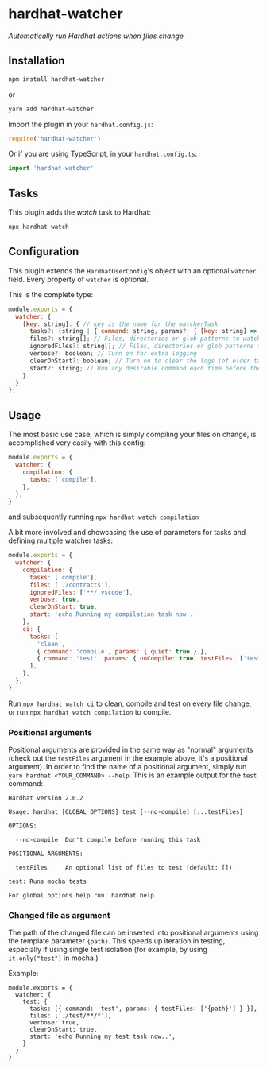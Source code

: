 # hardhat-watcher

_Automatically run Hardhat actions when files change_

## Installation

```bash
npm install hardhat-watcher
```

or

```bash
yarn add hardhat-watcher
```

Import the plugin in your `hardhat.config.js`:

```js
require('hardhat-watcher')
```

Or if you are using TypeScript, in your `hardhat.config.ts`:

```ts
import 'hardhat-watcher'
```

## Tasks

This plugin adds the _watch_ task to Hardhat:

```bash
npx hardhat watch
```

## Configuration

This plugin extends the `HardhatUserConfig`'s object with an optional
`watcher` field. Every property of `watcher` is optional.

This is the complete type:

```js
module.exports = {
  watcher: {
    [key: string]: { // key is the name for the watcherTask
      tasks?: (string | { command: string, params?: { [key: string] => any } })[]; // Every task of the hardhat runtime is supported (including other plugins!)
      files?: string[]; // Files, directories or glob patterns to watch for changes. (defaults to `[config.paths.sources]`, which itself defaults to the `contracts` dir)
      ignoredFiles?: string[]; // Files, directories or glob patterns that should *not* be watched.
      verbose?: boolean; // Turn on for extra logging
      clearOnStart?: boolean; // Turn on to clear the logs (of older task runs) each time before running the task
      start?: string; // Run any desirable command each time before the task runs
    }
  }
};
```

## Usage

The most basic use case, which is simply compiling your files on change, is accomplished very easily with this config:

```js
module.exports = {
  watcher: {
    compilation: {
      tasks: ['compile'],
    },
  },
}
```

and subsequently running `npx hardhat watch compilation`

A bit more involved and showcasing the use of parameters for tasks and defining multiple watcher tasks:

```js
module.exports = {
  watcher: {
    compilation: {
      tasks: ['compile'],
      files: ['./contracts'],
      ignoredFiles: ['**/.vscode'],
      verbose: true,
      clearOnStart: true,
      start: 'echo Running my compilation task now..'
    },
    ci: {
      tasks: [
        'clean',
        { command: 'compile', params: { quiet: true } },
        { command: 'test', params: { noCompile: true, testFiles: ['testfile.ts'] } },
      ],
    },
  },
}
```

Run `npx hardhat watch ci` to clean, compile and test on every file change, or run `npx hardhat watch compilation` to compile.

### Positional arguments

Positional arguments are provided in the same way as "normal" arguments (check out the `testFiles` argument in the example above, it's a positional argument).
In order to find the name of a positional argument, simply run `yarn hardhat <YOUR_COMMAND> --help`.
This is an example output for the `test` command:

```
Hardhat version 2.0.2

Usage: hardhat [GLOBAL OPTIONS] test [--no-compile] [...testFiles]

OPTIONS:

  --no-compile  Don't compile before running this task

POSITIONAL ARGUMENTS:

  testFiles     An optional list of files to test (default: [])

test: Runs mocha tests

For global options help run: hardhat help
```

### Changed file as argument

The path of the changed file can be inserted into positional arguments using the template parameter `{path}`. This speeds up iteration in testing, especially if using single test isolation (for example, by using `it.only("test")` in mocha.)

Example:

```
module.exports = {
  watcher: {
    test: {
      tasks: [{ command: 'test', params: { testFiles: ['{path}'] } }],
      files: ['./test/**/*'],
      verbose: true,
      clearOnStart: true,
      start: 'echo Running my test task now..',
    }
  }
}
```
